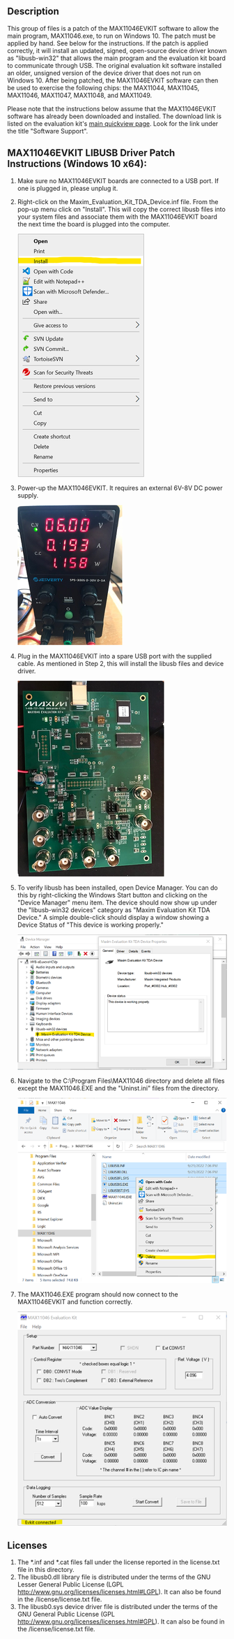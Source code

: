 ## Description

This group of files is a patch of the MAX11046EVKIT software to allow the main program, MAX11046.exe, to run on Windows 10. The patch must be applied by hand.  See below for the instructions. If the patch is applied correctly, it will install an updated, signed, open-source device driver known as "libusb-win32" that allows the main program and the evaluation kit board to communicate through USB. The original evaluation kit software installed an older, unsigned version of the device driver that does not run on Windows 10.  After being patched, the MAX11046EVKIT software can then be used to exercise the following chips:  the MAX11044, MAX11045, MAX11046, MAX11047, MAX11048, and MAX11049.

Please note that the instructions below assume that the MAX11046EVKIT software has already been downloaded and installed.  The download link is listed on the evaluation kit's [main quickview page](https://www.maximintegrated.com/en/products/analog/data-converters/analog-to-digital-converters/MAX11046EVKIT.html). Look for the link under the title "Software Support". 


## MAX11046EVKIT LIBUSB Driver Patch Instructions (Windows 10 x64):
1. Make sure no MAX11046EVKIT boards are connected to a USB port.  If one is plugged in, please unplug it. 
2. Right-click on the Maxim_Evaluation_Kit_TDA_Device.inf file.  From the pop-up menu click on "Install". This will copy the correct libusb files into your system files and associate them with the MAX11046EVKIT board the next time the board is plugged into the computer.
  
    ![screenshot of popup menu with "Install" highlighted](./images/Install_INF_Small.png)

4. Power-up the MAX11046EVKIT.  It requires an external 6V-8V DC power supply.

    ![photo of an external power supply](./images/Power_Supply_Small.png)

5. Plug in the MAX11046EVKIT into a spare USB port with the supplied cable.  As mentioned in Step 2, this will install the libusb files and device driver.

    ![photo of MAX11046EVKIT board plugged in and powered up](./images/MAX11046EVKIT_Board_Plugged_In_Small.png)

6. To verify libusb has been installed, open Device Manager. You can do this by right-clicking the Windows Start button and clicking on the "Device Manager" menu item. The device should now show up under the "libusb-win32 devices" category as "Maxim Evaluation Kit TDA Device." A simple double-click should display a window showing a Device Status of "This device is working properly."

    ![screenshot of Device Manager with libusb-win32 installed](./images/Device_Manager_with_Properties_Small.png)

7. Navigate to the C:\Program Files\MAX11046 directory and delete all files except the MAX11046.EXE and the "Uninst.ini" files from the directory.

    ![screenshot of deleting above-mentioned files](./images/Delete_Files_Small.png)


8. The MAX11046.EXE program should now connect to the MAX11046EVKIT and function correctly.

    ![screenshot of Evaluation Kit Running on Windows 10 "connected"](./images/EVKit_Connected_Small.png)

## Licenses
1.  The *.inf and *.cat files fall under the license reported in the license.txt file in this directory.
2.  The libusb0.dll library file is distributed under the terms of the GNU Lesser General Public License (LGPL http://www.gnu.org/licenses/licenses.html#LGPL). It can also be found in the /license/license.txt file.
3.  The libusb0.sys device driver file is distributed under the terms of the GNU General Public License (GPL http://www.gnu.org/licenses/licenses.html#GPL). It can also be found in the /license/license.txt file.